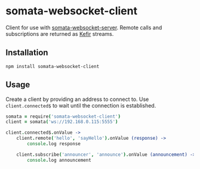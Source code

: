 # somata-websocket-client

Client for use with [somata-websocket-server](https://github.com/somata/somata-websocket-server). Remote calls and subscriptions are returned as [Kefir](https://github.com/rpominov/kefir) streams.

## Installation

```
npm install somata-websocket-client
```

## Usage

Create a client by providing an address to connect to. Use `client.connected$` to wait until the connection is established.

```coffee
somata = require('somata-websocket-client')
client = somata('ws://192.168.0.115:5555')

client.connected$.onValue ->
    client.remote('hello', 'sayHello').onValue (response) ->
        console.log response

    client.subscribe('announcer', 'announce').onValue (announcement) ->
        console.log announcement
```

